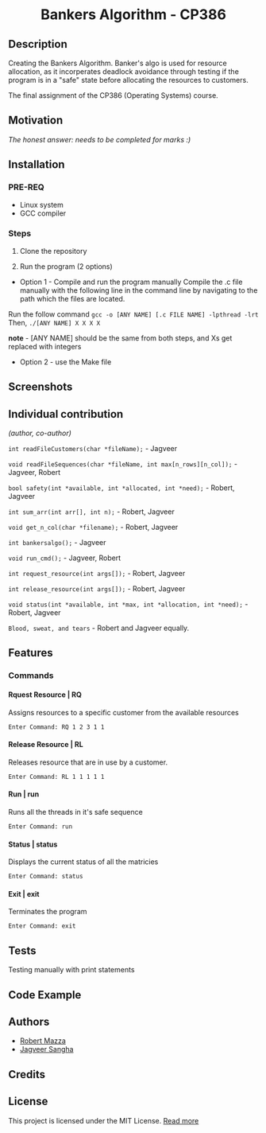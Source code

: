 <h1 align="center">Bankers Algorithm - CP386</h1>

## Description
Creating the Bankers Algorithm. Banker's algo is used for resource allocation, as it incorperates deadlock avoidance through testing if the program is in a "safe" state before allocating the resources to customers. 


The final assignment of the CP386 (Operating Systems) course. 

## Motivation
*The honest answer: needs to be completed for marks :)*

## Installation
### PRE-REQ
- Linux system
- GCC compiler

### Steps
1. Clone the repository

2. Run the program (2 options)
- Option 1 - Compile and run the program manually
Compile the .c file manually with the following line in the command line by navigating to the path which the files are located.

Run the follow command 
`gcc -o [ANY NAME] [.c FILE NAME] -lpthread -lrt`
Then, 
`./[ANY NAME] X X X X`

**note** - [ANY NAME] should be the same from both steps, and Xs get replaced with integers

- Option 2 - use the Make file
## Screenshots

## Individual contribution
*(author, co-author)*

`int readFileCustomers(char *fileName);` - Jagveer

`void readFileSequences(char *fileName, int max[n_rows][n_col]);` - Jagveer, Robert

`bool safety(int *available, int *allocated, int *need);` - Robert, Jagveer

`int sum_arr(int arr[], int n);` - Robert, Jagveer

`void get_n_col(char *filename);` - Robert, Jagveer

`int bankersalgo();` - Jagveer

`void run_cmd();` - Jagveer, Robert

`int request_resource(int args[]);` - Robert, Jagveer

`int release_resource(int args[]);` - Robert, Jagveer

`void status(int *available, int *max, int *allocation, int *need);` - Robert, Jagveer

`Blood, sweat, and tears` - Robert and Jagveer equally.


## Features
### Commands
#### Rquest Resource | RQ

Assigns resources to a specific customer from the available resources

```
Enter Command: RQ 1 2 3 1 1
```

#### Release Resource | RL

Releases resource that are in use by a customer.

```
Enter Command: RL 1 1 1 1 1
```

#### Run | run

Runs all the threads in it's safe sequence

```
Enter Command: run
```

#### Status | status

Displays the current status of all the matricies

```
Enter Command: status
```

#### Exit | exit

Terminates the program

```
Enter Command: exit
```
## Tests
Testing manually with print statements

## Code Example
## Authors
- [Robert Mazza](https://github.com/Robert336)
- [Jagveer Sangha](https://github.com/Jagveer-Sangha)
## Credits
## License
This project is licensed under the MIT License.
[Read more](https://github.com/Robert336/CP386-Final-Assignment/blob/main/LICENSE)

